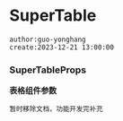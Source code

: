 # SuperTable

```
author:guo-yonghang
create:2023-12-21 13:00:00
```

### SuperTableProps

**表格组件参数**

```text
暂时移除文档，功能开发完补充
```
